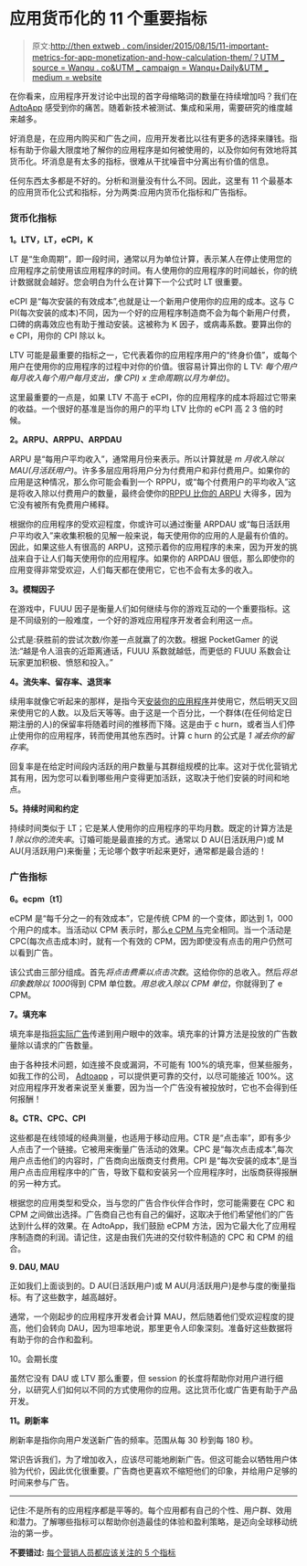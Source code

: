 # 应用货币化的 11 个重要指标

> 原文:[http://then extweb . com/insider/2015/08/15/11-important-metrics-for-app-monetization-and-how-calculation-them/？UTM _ source = Wanqu . co&UTM _ campaign = Wanqu+Daily&UTM _ medium = website](http://thenextweb.com/insider/2015/08/15/11-important-metrics-for-app-monetization-and-how-to-calculate-them/?utm_source=wanqu.co&utm_campaign=Wanqu+Daily&utm_medium=website)

在你看来，应用程序开发讨论中出现的首字母缩略词的数量在持续增加吗？我们在 [AdtoApp](https://adtoapp.com) 感受到你的痛苦。随着新技术被测试、集成和采用，需要研究的维度越来越多。

好消息是，在应用内购买和广告之间，应用开发者比以往有更多的选择来赚钱。指标有助于你最大限度地了解你的应用程序是如何被使用的，以及你如何有效地将其货币化。坏消息是有太多的指标，很难从干扰噪音中分离出有价值的信息。

任何东西太多都是不好的。分析和测量没有什么不同。因此，这里有 11 个最基本的应用货币化公式和指标，分为两类:应用内货币化指标和广告指标。

### 货币化指标

**1。LTV，LT，eCPI，K**

LT 是“生命周期”，即一段时间，通常以月为单位计算，表示某人在停止使用您的应用程序之前使用该应用程序的时间。有人使用你的应用程序的时间越长，你的统计数据就会越好。您会明白为什么在计算下一个公式时 LT 很重要。

eCPI 是“每次安装的有效成本”,也就是让一个新用户使用你的应用的成本。这与 C PI(每次安装的成本)不同，因为一个好的应用程序制造商不会为每个新用户付费，口碑的病毒效应也有助于推动安装。这被称为 K 因子，或病毒系数。要算出你的 e CPI，用你的 CPI 除以 k。

LTV 可能是最重要的指标之一，它代表着你的应用程序用户的“终身价值”，或每个用户在使用你的应用程序的过程中对你的价值。很容易计算出你的 L TV: *每个用户每月收入每个用户每月支出，像 CPI) x 生命周期(以月为单位)*。

这里最重要的一点是，如果 LTV 不高于 eCPI，你的应用程序的成本将超过它带来的收益。一个很好的基准是当你的用户的平均 LTV 比你的 eCPI 高 2 3 倍的时候。

**2。ARPU、ARPPU、ARPDAU**

ARPU 是“每用户平均收入”，通常用月份来表示。所以计算就是 *m 月收入除以 MAU(月活跃用户)*。许多多层应用将用户分为付费用户和非付费用户。如果你的应用是这种情况，那么你可能会看到一个 RPPU，或“每个付费用户的平均收入”这是将收入除以付费用户的数量，最终会使你的[RPPU 比你的 ARPU](https://en.wikipedia.org/wiki/Average_revenue_per_user) 大得多，因为它没有被所有免费用户稀释。

根据你的应用程序的受欢迎程度，你或许可以通过衡量 ARPDAU 或“每日活跃用户平均收入”来收集积极的见解一般来说，每天使用你的应用的人是最有价值的。因此，如果这些人有很高的 ARPU，这预示着你的应用程序的未来，因为开发的挑战来自于让人们每天使用你的应用程序。如果你的 ARPDAU 很低，那么即使你的应用变得非常受欢迎，人们每天都在使用它，它也不会有太多的收入。

**3。模糊因子**

在游戏中，FUUU 因子是衡量人们如何继续与你的游戏互动的一个重要指标。这是不同级别的一般难度，一个好的游戏应用程序开发者会利用这一点。

公式是:获胜前的尝试次数/你差一点就赢了的次数。根据 PocketGamer 的说法:“越是令人沮丧的近距离通话，FUUU 系数就越低，而更低的 FUUU 系数会让玩家更加积极、愤怒和投入。”

**4。流失率、留存率、退货率**

续用率就像它听起来的那样，是指今天[安装你的应用程序](http://www.superrewards.com/blog/game-developement-terms-metrics/)并使用它，然后明天又回来使用它的人数。以及后天等等。由于这是一个百分比，一个群体(在任何给定日期注册的人)的保留率将随着时间的推移而下降。这是由于 c hurn，或者当人们停止使用你的应用程序，转而使用其他东西时。计算 c hurn 的公式是 *1 减去你的留存率*。​

回复率是在给定时间段内活跃的用户数量与其群组规模的比率。这对于优化营销尤其有用，因为您可以看到哪些用户变得更加活跃，这取决于他们安装的时间和地点。

**5。持续时间和约定**

持续时间类似于 LT；它是某人使用你的应用程序的平均月数。既定的计算方法是 *1 除以你的流失率*。订婚可能是最直接的方式。通常以 D AU(日活跃用户)或 M AU(月活跃用户)来衡量；无论哪个数字听起来更好，通常都是最合适的！

### 广告指标

**6。ecpm〔t1〕**

eCPM 是“每千分之一的有效成本”，它是传统 CPM 的一个变体，即达到 1，000 个用户的成本。当活动以 CPM 表示时，那么[e CPM 与](http://www.reviveconsultant.com/articles/what-is-ecpm-and-how-is-it-calculated/)完全相同。当一个活动是 CPC(每次点击成本)时，就有一个有效的 CPM，因为即使没有点击的用户仍然可以看到广告。

该公式由三部分组成。首先*将点击费乘以点击次数*。这给你你的总收入。然后*将总印象数除以 1000*得到 CPM 单位数。*用总收入除以 CPM 单位*，你就得到了 e CPM。

**7。填充率**

填充率是指[将实际广告](http://appflood.com/blog/about-mobile-ad-fill-rates)传递到用户眼中的效率。填充率的计算方法是投放的广告数量除以请求的广告数量。

由于各种技术问题，如连接不良或漏洞，不可能有 100%的填充率，但某些服务，如我工作的公司， [Adtoapp](https://adtoapp.com) ，可以提供更可靠的交付，以尽可能接近 100%。这对应用程序开发者来说至关重要，因为当一个广告没有被投放时，它也不会得到任何报酬！

**8。CTR、CPC、CPI**

这些都是在线领域的经典测量，也适用于移动应用。CTR 是“点击率”，即有多少人点击了一个链接。它被用来衡量广告活动的效果。CPC 是“每次点击成本”,每次用户点击他们的内容时，广告商向出版商支付费用。CPI 是“每次安装的成本”,是当用户点击应用程序中的广告，导致下载和安装另一个应用程序时，出版商获得报酬的另一种方式。

根据您的应用类型和受众，当与您的广告合作伙伴合作时，您可能需要在 CPC 和 CPM 之间做出选择。广告商自己也有自己的偏好，这取决于他们希望他们的广告达到什么样的效果。在 AdtoApp，我们鼓励 eCPM 方法，因为它最大化了应用程序制造商的利润。请记住，这是由我们先进的交付软件制造的 CPC 和 CPM 的组合。

**9\. DAU, MAU**

正如我们上面谈到的。D AU(日活跃用户)或 M AU(月活跃用户)是参与度的衡量指标。有了这些数字，越高越好。

通常，一个刚起步的应用程序开发者会计算 MAU，然后随着他们受欢迎程度的提高，他们会转向 DAU，因为坦率地说，那里更令人印象深刻。准备好这些数据将有助于你的合作和盈利。

10。会期长度

虽然它没有 DAU 或 LTV 那么重要，但 session 的长度将帮助你对用户进行细分，以研究人们如何以不同的方式使用你的应用。这比货币化或广告更有助于产品开发。

**11。刷新率**

刷新率是指你向用户发送新广告的频率。范围从每 30 秒到每 180 秒。

常识告诉我们，为了增加收入，应该尽可能地刷新广告。但这可能会以牺牲用户体验为代价，因此优化很重要。广告商也更喜欢不缩短他们的印象，并给用户足够的时间来参与广告。

_______

记住:不是所有的应用程序都是平等的。每个应用都有自己的个性、用户群、效用和潜力。了解哪些指标可以帮助你创造最佳的体验和盈利策略，是迈向全球移动统治的第一步。

**不要错过:** [每个营销人员都应该关注的 5 个指标](https://thenextweb.com/news/5-metrics-every-marketer-watching)